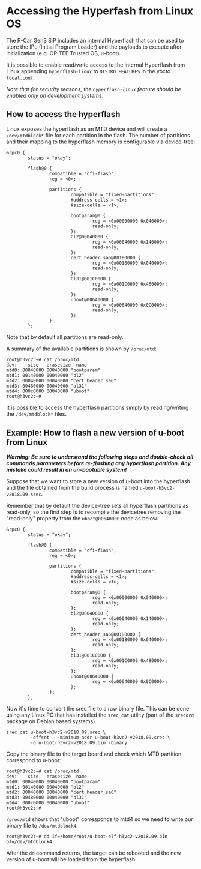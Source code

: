 Accessing the Hyperfash from Linux OS
=====================================

The R-Car Gen3 SiP includes an internal Hyperflash that can be used to
store the IPL (Initial Program Loader) and the payloads to execute
after initialization (e.g. OP-TEE Trusted OS, u-boot).

It is possible to enable read/write access to the internal Hyperflash
from Linux appending `hyperflash-linux` to `DISTRO_FEATURES` in the
yocto `local.conf`.

*Note that for security reasons, the `hyperflash-linux` feature should
be enabled only on development systems.*


How to access the hyperflash
----------------------------

Linux exposes the hyperflash as an MTD device and will create a
`/dev/mtdblock*` file for each partition in the flash. The number of
partitions and their mapping to the hyperflash memory is configurable
via device-tree:

```
&rpc0 {
        status = "okay";

        flash@0 {
                compatible = "cfi-flash";
                reg = <0>;

                partitions {
                        compatible = "fixed-partitions";
                        #address-cells = <1>;
                        #size-cells = <1>;

                        bootparam@0 {
                                reg = <0x00000000 0x040000>;
                                read-only;
                        };
                        bl2@00040000 {
                                reg = <0x00040000 0x140000>;
                                read-only;
                        };
                        cert_header_sa6@00180000 {
                                reg = <0x00180000 0x040000>;
                                read-only;
                        };
                        bl31@001C0000 {
                                reg = <0x001C0000 0x480000>;
                                read-only;
                        };
                        uboot@00640000 {
                                reg = <0x00640000 0x0C0000>;
                                read-only;
                        };
                };
        };
```

Note that by default all partitions are read-only.

A summary of the available partitions is shown by `/proc/mtd`:

```
root@h3vc2:~# cat /proc/mtd 
dev:    size   erasesize  name
mtd0: 00040000 00040000 "bootparam"
mtd1: 00140000 00040000 "bl2"
mtd2: 00040000 00040000 "cert_header_sa6"
mtd3: 00480000 00040000 "bl31"
mtd4: 000c0000 00040000 "uboot"
root@h3vc2:~# 
```

It is possible to access the hyperflash partitions simply by
reading/writing the `/dev/mtdblock*` files.


Example: How to flash a new version of u-boot from Linux
--------------------------------------------------------

***Warning: Be sure to understand the following steps and double-check
all commands parameters before re-flashing any hyperflash
partition. Any mistake could result in an un-bootable system!***

Suppose that we want to store a new version of u-boot into the
hyperflash and the file obtained from the build process is named
`u-boot-h3vc2-v2018.09.srec`.

Remember that by default the device-tree sets all hyperflash
partitions as read-only, so the first step is to recompile the
devicetree removing the "read-only" property from the `uboot@00640000`
node as below:

```
&rpc0 {
        status = "okay";

        flash@0 {
                compatible = "cfi-flash";
                reg = <0>;

                partitions {
                        compatible = "fixed-partitions";
                        #address-cells = <1>;
                        #size-cells = <1>;

                        bootparam@0 {
                                reg = <0x00000000 0x040000>;
                                read-only;
                        };
                        bl2@00040000 {
                                reg = <0x00040000 0x140000>;
                                read-only;
                        };
                        cert_header_sa6@00180000 {
                                reg = <0x00180000 0x040000>;
                                read-only;
                        };
                        bl31@001C0000 {
                                reg = <0x001C0000 0x480000>;
                                read-only;
                        };
                        uboot@00640000 {
                                reg = <0x00640000 0x0C0000>;
                        };
                };
        };
```

Now it's time to convert the srec file to a raw binary file. This can
be done using any Linux PC that has installed the `srec_cat` utility
(part of the `srecord` package on Debian based systems).

```
srec_cat u-boot-h3vc2-v2018.09.srec \
         -offset - -minimum-addr u-boot-h3vc2-v2018.09.srec \
         -o u-boot-h3vc2-v2018.09.bin -binary
```

Copy the binary file to the target board and check which MTD partition
correspond to u-boot:

```
root@h3vc2:~# cat /proc/mtd 
dev:    size   erasesize  name
mtd0: 00040000 00040000 "bootparam"
mtd1: 00140000 00040000 "bl2"
mtd2: 00040000 00040000 "cert_header_sa6"
mtd3: 00480000 00040000 "bl31"
mtd4: 000c0000 00040000 "uboot"
root@h3vc2:~#  
```

`/proc/mtd` shows that "uboot" corresponds to mtd4 so we need to write
our binary file to `/dev/mtdblock4`:

```
root@h3vc2:~# dd if=/home/root/u-boot-elf-h3vc2-v2018.09.bin of=/dev/mtdblock4
```

After the `dd` command returns, the target can be rebooted and the new
version of u-boot will be loaded from the hyperflash.



